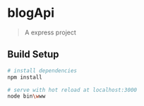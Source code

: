 # blogApi

> A express project

## Build Setup

``` bash
# install dependencies
npm install

# serve with hot reload at localhost:3000
node bin\www